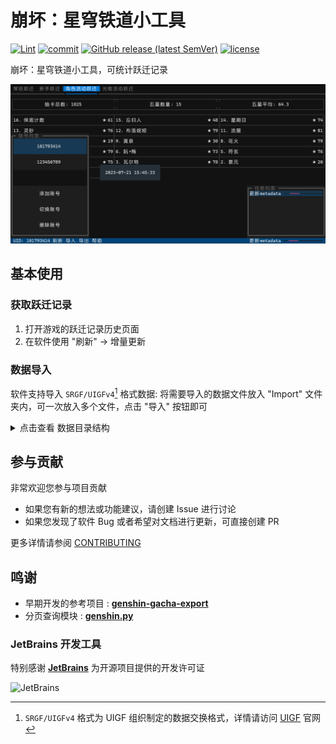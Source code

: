 # 崩坏：星穹铁道小工具

[![Lint](https://github.com/cntvc/star-rail-tools/actions/workflows/lint.yml/badge.svg)](https://github.com/cntvc/star-rail-tools/actions/workflows/lint.yml)
[![commit](https://img.shields.io/github/last-commit/cntvc/star-rail-tools)](https://github.com/cntvc/star-rail-tools/commits/main)
[![GitHub release (latest SemVer)](https://img.shields.io/github/v/release/cntvc/star-rail-tools)][latest_release]
[![license](https://img.shields.io/github/license/cntvc/star-rail-tools)](https://github.com/cntvc/star-rail-tools/blob/main/LICENSE)


崩坏：星穹铁道小工具，可统计跃迁记录


![cover](docs/image/star_rail_tools_cover.png)

## 基本使用

### 获取跃迁记录

1. 打开游戏的跃迁记录历史页面
2. 在软件使用 "刷新" -> 增量更新


### 数据导入
  软件支持导入 `SRGF/UIGFv4`[^1] 格式数据:
  将需要导入的数据文件放入 "Import" 文件夹内，可一次放入多个文件，点击 "导入" 按钮即可

<details>
  <summary>点击查看 数据目录结构</summary>
  <p>

```cmd
  StarRailTools_1.0.0.exe # 主程序文件
  StarRailTools # 软件数据目录
  ├── 101793414 # 账号 101793414 导出数据的目录
  │   ├── GachaLog_101793414.xlsx
  │   └── GachaLog_SRGF_101793414.json
  ├── AppData # 软件运行数据
  │   ├── config
  │   │   └── config.json
  │   ├── data
  │   │   └── star_rail.db
  │   ├── log
  │   │   └── star_rail_tools_20250225_010221.log
  │   └── temp
  │       └── GachaRecordAnalyze_101793414.json
  └── Import # 读取导入数据的目录
```

 </p>
</details>


## 参与贡献

非常欢迎您参与项目贡献
- 如果您有新的想法或功能建议，请创建 Issue 进行讨论
- 如果您发现了软件 Bug 或者希望对文档进行更新，可直接创建 PR

更多详情请参阅 [CONTRIBUTING](.github/CONTRIBUTING.md)


## 鸣谢

- 早期开发的参考项目 : [**genshin-gacha-export**](https://github.com/sunfkny/genshin-gacha-export)
- 分页查询模块 : [**genshin.py**](https://github.com/thesadru/genshin.py)

### JetBrains 开发工具
特别感谢 [**JetBrains**](https://jb.gg/OpenSourceSupport) 为开源项目提供的开发许可证

![JetBrains](https://resources.jetbrains.com/storage/products/company/brand/logos/jb_beam.svg)


[latest_release]: https://github.com/cntvc/star-rail-tools/releases/latest
[coding_latest]: https://cntvc.coding.net/public-artifacts/star-rail-tools/releases/packages
[en_us]: docs/README_EN.md

[^1]: `SRGF/UIGFv4` 格式为 UIGF 组织制定的数据交换格式，详情请访问 [UIGF](https://uigf.org) 官网
